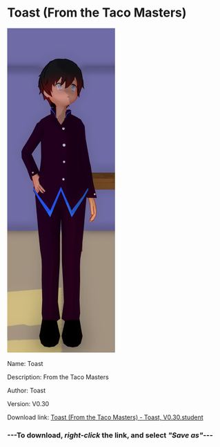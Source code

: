# Toast (From the Taco Masters)

<img src = "https://raw.githubusercontent.com/Arbiter1223/Daigaku-Gurashi-Custom-Students/master/Students/Files/Toast%20(From%20the%20Taco%20Masters).png">

Name: Toast

Description: From the Taco Masters

Author: Toast

Version: V0.30

Download link: <a href="https://raw.githubusercontent.com/Arbiter1223/Daigaku-Gurashi-Custom-Students/master/Students/Files/Toast%20(From%20the%20Taco%20Masters)%20-%20Toast%2C%20V0.30.student">Toast (From the Taco Masters) - Toast, V0.30.student</a>

### ---**To download, _right-click_ the link, and select _"Save as"_**---

